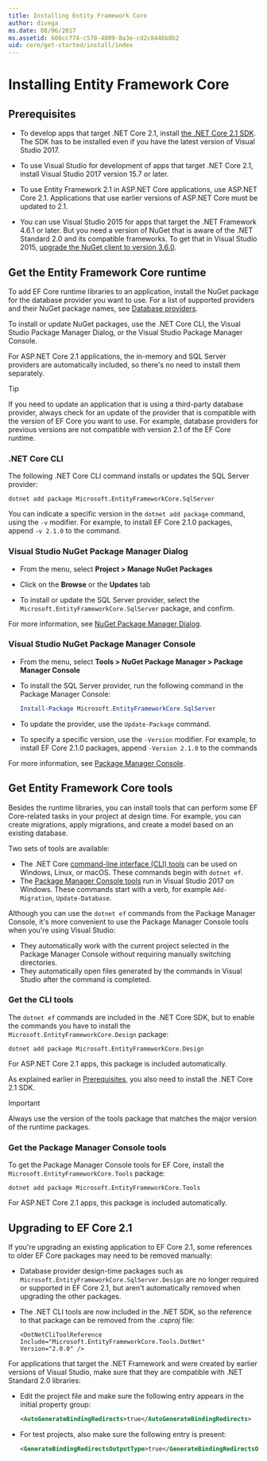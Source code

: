 ```yaml
---
title: Installing Entity Framework Core
author: divega
ms.date: 08/06/2017
ms.assetid: 608cc774-c570-4809-8a3e-cd2c8446b8b2
uid: core/get-started/install/index
---
```

# Installing Entity Framework Core

## Prerequisites

* To develop apps that target .NET Core 2.1, install [the .NET Core 2.1 SDK](https://www.microsoft.com/net/download/core). The SDK has to be installed even if you have the latest version of Visual Studio 2017.

* To use Visual Studio for development of apps that target .NET Core 2.1, install Visual Studio 2017 version 15.7 or later.

* To use Entity Framework 2.1 in ASP.NET Core applications, use ASP.NET Core 2.1. Applications that use earlier versions of ASP.NET Core must be updated to 2.1.

* You can use Visual Studio 2015 for apps that target the .NET Framework 4.6.1 or later. But you need a version of NuGet that is aware of the .NET Standard 2.0 and its compatible frameworks. To get that in Visual Studio 2015, [upgrade the NuGet client to version 3.6.0](https://www.nuget.org/downloads).

## Get the Entity Framework Core runtime

To add EF Core runtime libraries to an application, install the NuGet package for the database provider you want to use. For a list of supported providers and their NuGet package names, see [Database providers](../../providers/index.md).

To install or update NuGet packages, use the .NET Core CLI, the Visual Studio Package Manager Dialog, or the Visual Studio Package Manager Console.

For ASP.NET Core 2.1 applications, the in-memory and SQL Server providers are automatically included, so there's no need to install them separately.

> [!TIP]  
> If you need to update an application that is using a third-party database provider, always check for an update of the provider that is compatible with the version of EF Core you want to use. For example, database providers for previous versions are not compatible with version 2.1 of the EF Core runtime.  

### .NET Core CLI

The following .NET Core CLI command installs or updates the SQL Server provider:

``` Console
dotnet add package Microsoft.EntityFrameworkCore.SqlServer
```

You can indicate a specific version in the `dotnet add package` command, using the `-v` modifier. For example, to install EF Core 2.1.0 packages, append `-v 2.1.0` to the command.

### Visual Studio NuGet Package Manager Dialog

* From the menu, select **Project > Manage NuGet Packages**

* Click on the **Browse** or the **Updates** tab

* To install or update the SQL Server provider, select the `Microsoft.EntityFrameworkCore.SqlServer` package, and confirm.

For more information, see [NuGet Package Manager Dialog](https://docs.microsoft.com/nuget/tools/package-manager-ui).

### Visual Studio NuGet Package Manager Console

* From the menu, select **Tools > NuGet Package Manager > Package Manager Console**

* To install the SQL Server provider, run the following command in the Package Manager Console:

  ``` PowerShell  
  Install-Package Microsoft.EntityFrameworkCore.SqlServer
  ```
* To update the provider, use the `Update-Package` command.

* To specify a specific version, use the `-Version` modifier. For example, to install EF Core 2.1.0 packages, append `-Version 2.1.0` to the commands

For more information, see [Package Manager Console](https://docs.microsoft.com/nuget/tools/package-manager-console).

## Get Entity Framework Core tools

Besides the runtime libraries, you can install tools that can perform some EF Core-related tasks in your project at design time. For example, you can create migrations, apply migrations, and create a model based on an existing database.

Two sets of tools are available:
* The .NET Core [command-line interface (CLI) tools](../../miscellaneous/cli/dotnet.md) can be used on Windows, Linux, or macOS. These commands begin with `dotnet ef`. 
* The [Package Manager Console tools](../../miscellaneous/cli/powershell.md)  run in Visual Studio 2017 on Windows. These commands start with a verb, for example `Add-Migration`, `Update-Database`.

Although you can use the `dotnet ef` commands from the Package Manager Console, it's more convenient to use the Package Manager Console tools when you're using Visual Studio:
* They automatically work with the current project selected in the Package Manager Console without requiring manually switching directories.  
* They automatically open files generated by the commands in Visual Studio after the command is completed.

<a name="cli"></a>

### Get the CLI tools

The `dotnet ef` commands are included in the .NET Core SDK, but to enable the commands you have to install the `Microsoft.EntityFrameworkCore.Design` package:

 ``` Console	
dotnet add package Microsoft.EntityFrameworkCore.Design	
```	

For ASP.NET Core 2.1 apps, this package is included automatically.

As explained earlier in [Prerequisites](#prerequisites), you also need to install the .NET Core 2.1 SDK.

> [!IMPORTANT]  	
> Always use the version of the tools package that matches the major version of the runtime packages.

### Get the Package Manager Console tools

To get the Package Manager Console tools for EF Core, install the `Microsoft.EntityFrameworkCore.Tools` package:

 ``` Console	
dotnet add package Microsoft.EntityFrameworkCore.Tools
```	

For ASP.NET Core 2.1 apps, this package is included automatically.

## Upgrading to EF Core 2.1

If you're upgrading an existing application to EF Core 2.1, some references to older EF Core packages may need to be removed manually:

* Database provider design-time packages such as `Microsoft.EntityFrameworkCore.SqlServer.Design` are no longer required or supported in EF Core 2.1, but aren't automatically removed when upgrading the other packages.

* The .NET CLI tools are now included in the .NET SDK, so the reference to that package can be removed from the *.csproj* file:

  ```
  <DotNetCliToolReference Include="Microsoft.EntityFrameworkCore.Tools.DotNet" Version="2.0.0" />
  ```

For applications that target the .NET Framework and were created by earlier versions of Visual Studio, make sure that they are compatible with .NET Standard 2.0 libraries:

  * Edit the project file and make sure the following entry appears in the initial property group:

    ``` xml
    <AutoGenerateBindingRedirects>true</AutoGenerateBindingRedirects>
    ```

  * For test projects, also make sure the following entry is present:

    ``` xml
    <GenerateBindingRedirectsOutputType>true</GenerateBindingRedirectsOutputType>
    ```
